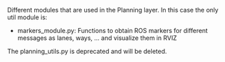 Different modules that are used in the Planning layer. In this case the only util module is:

* markers_module.py: Functions to obtain ROS markers for different messages as lanes, ways, ... and visualize them in RVIZ

The planning_utils.py is deprecated and will be deleted.